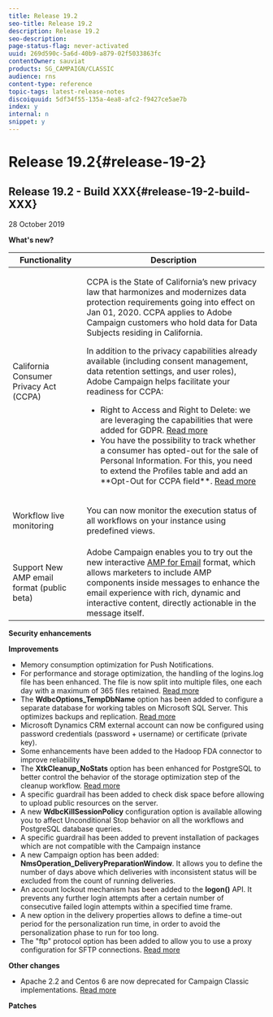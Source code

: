 ```yaml
---
title: Release 19.2
seo-title: Release 19.2
description: Release 19.2
seo-description: 
page-status-flag: never-activated
uuid: 269d590c-5a6d-40b9-a879-02f5033863fc
contentOwner: sauviat
products: SG_CAMPAIGN/CLASSIC
audience: rns
content-type: reference
topic-tags: latest-release-notes
discoiquuid: 5df34f55-135a-4ea8-afc2-f9427ce5ae7b
index: y
internal: n
snippet: y
---
```


# Release 19.2{#release-19-2}

## Release 19.2 - Build XXX{#release-19-2-build-XXX}

28 October 2019

**What's new?**

<table> 
 <thead> 
  <tr> 
   <th> Functionality<br /> </th> 
   <th> Description<br /> </th> 
  </tr> 
 </thead> 
 <tbody> 
  <tr> 
   <td> California Consumer Privacy Act (CCPA)<br /> </td> 
   <td> <p>CCPA is the State of California’s new privacy law that harmonizes and modernizes data protection requirements going into effect on Jan 01, 2020. CCPA applies to Adobe Campaign customers who hold data for Data Subjects residing in California.</p>
    <p>In addition to the privacy capabilities already available (including consent management, data retention settings, and user roles), Adobe Campaign helps facilitate your readiness for CCPA:</p>
    <ul>
      <li>Right to Access and Right to Delete: we are leveraging the capabilities that were added for GDPR. <a href="https://helpx.adobe.com/campaign/kb/acc-privacy.html#righttoaccess">Read more</a></li>
      <li>You have the possibility to track whether a consumer has opted-out for the sale of Personal Information. For this, you need to extend the Profiles table and add an **Opt-Out for CCPA field**. <a href="https://helpx.adobe.com/campaign/kb/acc-privacy.html#ccpa">Read more</a></li></td> 
  </tr> 
    <tr> 
   <td> Workflow live monitoring<br /> </td> 
   <td> <p>You can now monitor the execution status of all workflows on your instance using predefined views.</p></td> 
  </tr> 
  <tr> 
   <td> Support New AMP email format (public beta)<br /> </td> 
   <td> Adobe Campaign enables you to try out the new interactive <a href="https://amp.dev/about/email/">AMP for Email</a> format, which allows marketers to include AMP components inside messages to enhance the email experience with rich, dynamic and interactive content, directly actionable in the message itself.<br /> </td> 
  </tr> 
 </tbody> 
</table>

**Security enhancements**

**Improvements**

* Memory consumption optimization for Push Notifications.
* For performance and storage optimization, the handling of the logins.log file has been enhanced. The file is now split into multiple files, one each day with a maximum of 365 files retained. [Read more](../../production/using/log-files.md)
* The **WdbcOptions_TempDbName** option has been added to configure a separate database for working tables on Microsoft SQL Server. This optimizes backups and replication. [Read more](../../production/using/rdbms-specific-recommendations.md#microsoft-sql-server)
* Microsoft Dynamics CRM external account can now be configured using password credentials (password + username) or certificate (private key).
* Some enhancements have been added to the Hadoop FDA connector to improve reliability
* The **XtkCleanup_NoStats** option has been enhanced for PostgreSQL to better control the behavior of the storage optimization step of the cleanup workflow. [Read more](../../production/using/database-cleanup-workflow.md#statistics-update)
* A specific guardrail has been added to check disk space before allowing to upload public resources on the server.
* A new **WdbcKillSessionPolicy** configuration option is available allowing you to affect Unconditional Stop behavior on all the workflows and PostgreSQL database queries.
* A specific guardrail has been added to prevent installation of packages which are not compatible with the Campaign instance
* A new Campaign option has been added: **NmsOperation_DeliveryPreparationWindow**. It allows you to define the number of days above which deliveries with inconsistent status will be excluded from the count of running deliveries.
* An account lockout mechanism has been added to the **logon()** API. It prevents any further login attempts after a certain number of consecutive failed login attempts within a specified time frame.
* A new option in the delivery properties allows to define a time-out period for the personalization run time, in order to avoid the personalization phase to run for too long.
* The "ftp" protocol option has been added to allow you to use a proxy configuration for SFTP connections. [Read more](../../installation/using/{#configuring-campaign-server.md#proxy-connection-configuration)

**Other changes**

* Apache 2.2 and Centos 6 are now deprecated for Campaign Classic implementations. [Read more](https://helpx.adobe.com/campaign/kb/deprecated-and-removed-features.html)

**Patches**

